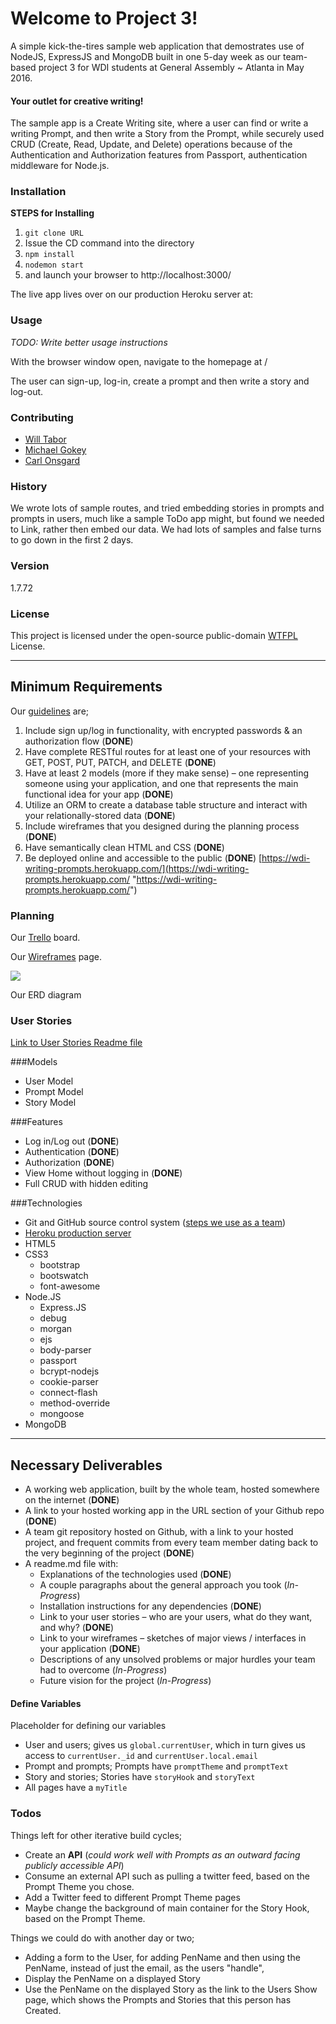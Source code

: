 # Welcome to Project 3!


A simple kick-the-tires sample web application that demostrates use of NodeJS, ExpressJS and MongoDB built in one 5-day week as our team-based project 3 for WDI students at General Assembly ~ Atlanta in May 2016.

#### Your outlet for creative writing!
The sample app is a Create Writing site, where a user can find or write a writing Prompt, and then write a Story from the Prompt, while securely used CRUD (Create, Read, Update, and Delete) operations because of the Authentication and Authorization features from Passport, authentication middleware for Node.js.


### Installation


**STEPS for Installing**

1. `git clone URL`
2. Issue the CD command into the directory
3. `npm install`
4. `nodemon start`
5. and launch your browser to http://localhost:3000/

The live app lives over on our production Heroku server at: *<URL-link>*



### Usage

*TODO: Write better usage instructions*

With the browser window open, navigate to the homepage at /

The user can sign-up, log-in, create a prompt and then write a story and log-out.


### Contributing
- [Will Tabor](https://github.com/wtabor)
- [Michael Gokey](https://github.com/gokemon)
- [Carl Onsgard](https://github.com/Carlco15)



### History

We wrote lots of sample routes, and tried embedding stories in prompts and prompts in users, much like a sample ToDo app might, but found we needed to Link, rather then embed our data. We had lots of samples and false turns to go down in the first 2 days.

### Version
1.7.72


### License

This project is licensed under the open-source public-domain [WTFPL](http://en.wikipedia.org/wiki/WTFPL) License.


----------

## Minimum Requirements
Our [guidelines](https://github.com/ATL-WDI-Exercises/project-three-requirements) are;

1. Include sign up/log in functionality, with encrypted passwords & an authorization flow (**DONE**)
1. Have complete RESTful routes for at least one of your resources with GET, POST, PUT, PATCH, and DELETE (**DONE**)
1. Have at least 2 models (more if they make sense) – one representing someone using your application, and one that represents the main functional idea for your app (**DONE**)
1. Utilize an ORM to create a database table structure and interact with your relationally-stored data (**DONE**)
1. Include wireframes that you designed during the planning process (**DONE**)
1. Have semantically clean HTML and CSS (**DONE**)
1. Be deployed online and accessible to the public (**DONE**)
 [https://wdi-writing-prompts.herokuapp.com/](https://wdi-writing-prompts.herokuapp.com/ "https://wdi-writing-prompts.herokuapp.com/")




### Planning
Our [Trello](https://trello.com/b/jOxDUXPN/project-3 "Our Trello board") board.

Our [Wireframes](https://github.com/wtabor/wdi-project-3/blob/master/documentation/wrireframedesigns.md "Our Wireframes page") page.

![](https://raw.githubusercontent.com/wtabor/wdi-project-3/master/documentation/images/erd.png)

Our ERD diagram 

### User Stories
[Link to User Stories Readme file](https://github.com/wtabor/wdi-project-3/blob/master/documentation/userstories.md)


###Models
-   User Model
-   Prompt Model
-   Story Model

###Features
  - Log in/Log out (**DONE**)
  - Authentication (**DONE**)
  - Authorization (**DONE**)
  - View Home without logging in (**DONE**)
  - Full CRUD with hidden editing

###Technologies
- Git and GitHub source control system
([steps we use as a team](https://github.com/wtabor/wdi-project-3/blob/master/documentation/git-steps.md))
-  [Heroku production server](https://wdi-writing-prompts.herokuapp.com/ "https://wdi-writing-prompts.herokuapp.com/")
- HTML5
- CSS3
 	- bootstrap
	- bootswatch
	- font-awesome
- Node.JS
  - Express.JS
  - debug
  - morgan
  - ejs
  - body-parser
  - passport
  - bcrypt-nodejs
  - cookie-parser
  - connect-flash
  - method-override
  - mongoose
- MongoDB


----------
## Necessary Deliverables ##

- A working web application, built by the whole team, hosted somewhere on the internet (**DONE**)
- A link to your hosted working app in the URL section of your Github repo (**DONE**)
- A team git repository hosted on Github, with a link to your hosted project, and frequent commits from every team member dating back to the very beginning of the project (**DONE**)
- A readme.md file with: 
	- Explanations of the technologies used (**DONE**)
	- A couple paragraphs about the general approach you took (*In-Progress*)
	- Installation instructions for any dependencies (**DONE**)
	- Link to your user stories – who are your users, what do they want, and why? (**DONE**) 
	- Link to your wireframes – sketches of major views / interfaces in your application (**DONE**)
	- Descriptions of any unsolved problems or major hurdles your team had to overcome (*In-Progress*)
	- Future vision for the project (*In-Progress*)



#### Define Variables
Placeholder for defining our variables

-   User and users; gives us `global.currentUser`, which in turn gives us access to `currentUser._id` and `currentUser.local.email`
-   Prompt and prompts; Prompts have `promptTheme` and `promptText`
-   Story and stories; Stories have `storyHook` and `storyText`
-   All pages have a `myTitle`


### Todos

Things left for other iterative build cycles;

- Create an **API** (*could work well with Prompts as an outward facing publicly accessible API*)
- Consume an external API such as pulling a twitter feed, based on the Prompt Theme you chose.
- Add a Twitter feed to different Prompt Theme pages
- Maybe change the background of main container for the Story Hook, based on the Prompt Theme. 

Things we could do with another day or two;

- Adding a form to the User, for adding PenName and then using the PenName, instead of just the email, as the users "handle", 
- Display the PenName on a displayed Story
- Use the PenName on the displayed Story as the link to the Users Show page, which shows the Prompts and Stories that this person has Created. 





